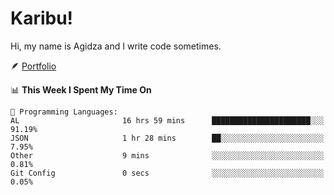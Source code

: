 # Karibu!
Hi, my name is Agidza and I write code sometimes.

🪶 [Portfolio](https://lynnagidza.github.io/)

<!--START_SECTION:waka-->
📊 **This Week I Spent My Time On** 

```text
💬 Programming Languages: 
AL                       16 hrs 59 mins      ██████████████████████░░░   91.19% 
JSON                     1 hr 28 mins        ██░░░░░░░░░░░░░░░░░░░░░░░   7.95% 
Other                    9 mins              ░░░░░░░░░░░░░░░░░░░░░░░░░   0.81% 
Git Config               0 secs              ░░░░░░░░░░░░░░░░░░░░░░░░░   0.05%

```


<!--END_SECTION:waka-->
